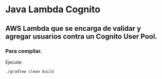 # Java Lambda Cognito 

## AWS Lambda que se encarga de validar y agregar usuarios contra un Cognito User Pool.

### Para compilar. 

Ejecute:

`./gradlew clean build`
 
